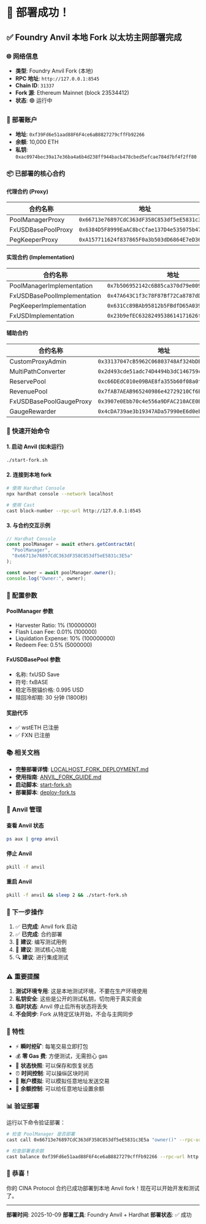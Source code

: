 # 🎉 部署成功！

## ✅ Foundry Anvil 本地 Fork 以太坊主网部署完成

### 🌐 网络信息
- **类型**: Foundry Anvil Fork (本地)
- **RPC 地址**: `http://127.0.0.1:8545`
- **Chain ID**: `31337`
- **Fork 源**: Ethereum Mainnet (block 23534412)
- **状态**: 🟢 运行中

### 👤 部署账户
- **地址**: `0xf39Fd6e51aad88F6F4ce6aB8827279cffFb92266`
- **余额**: 10,000 ETH
- **私钥**: `0xac0974bec39a17e36ba4a6b4d238ff944bacb478cbed5efcae784d7bf4f2ff80`

### 📦 已部署的核心合约

#### 代理合约 (Proxy)
| 合约名称 | 地址 |
|---------|------|
| PoolManagerProxy | `0x66713e76897CdC363dF358C853df5eE5831c3E5a` |
| FxUSDBasePoolProxy | `0x6384D5F8999EaAC8bcCfae137D4e535075b47494` |
| PegKeeperProxy | `0xA157711624f837865F0a3b503dD6864E7eD36759` |

#### 实现合约 (Implementation)
| 合约名称 | 地址 |
|---------|------|
| PoolManagerImplementation | `0x7b506952142c6B85ca370d79e0094DCD29C0b6a7` |
| FxUSDBasePoolImplementation | `0x47A643C1f3c78F87Bf72Ca8787dD09Ee4F2C538D` |
| PegKeeperImplementation | `0x631Cc89BAb95812b5FBdfD65A039a103210105b5` |
| FxUSDImplementation | `0x23b9efEC6328249538614171626feAf27031791b` |

#### 辅助合约
| 合约名称 | 地址 |
|---------|------|
| CustomProxyAdmin | `0x33137047cB5962C06803748Af324bDB7118B0Dc8` |
| MultiPathConverter | `0x2d493cde51adc74D4494b3dC146759cF32957A23` |
| ReservePool | `0xc66DEdC010e09BAE8fa355b60f08a0fC8089DF2c` |
| RevenuePool | `0x7fAB7AEAB965240986e42729210Cf6E9Fdf26A5f` |
| FxUSDBasePoolGaugeProxy | `0x3907e0Ebb70c4e556a9DFAC210ACE0B7b6c9c3c4` |
| GaugeRewarder | `0x4cDA739ae3b19347ADa57990eE6d0eb53A547600` |

### 🚀 快速开始命令

#### 1. 启动 Anvil (如未运行)
```bash
./start-fork.sh
```

#### 2. 连接到本地 fork
```bash
# 使用 Hardhat Console
npx hardhat console --network localhost

# 使用 Cast
cast block-number --rpc-url http://127.0.0.1:8545
```

#### 3. 与合约交互示例
```javascript
// Hardhat Console
const poolManager = await ethers.getContractAt(
  "PoolManager",
  "0x66713e76897CdC363dF358C853df5eE5831c3E5a"
);

const owner = await poolManager.owner();
console.log("Owner:", owner);
```

### 📝 配置参数

#### PoolManager 参数
- Harvester Ratio: 1% (10000000)
- Flash Loan Fee: 0.01% (100000)
- Liquidation Expense: 10% (100000000)
- Redeem Fee: 0.5% (5000000)

#### FxUSDBasePool 参数
- 名称: fxUSD Save
- 符号: fxBASE
- 稳定币脱锚价格: 0.995 USD
- 赎回冷却期: 30 分钟 (1800秒)

#### 奖励代币
- ✅ wstETH 已注册
- ✅ FXN 已注册

### 📚 相关文档
- **完整部署详情**: [LOCALHOST_FORK_DEPLOYMENT.md](./LOCALHOST_FORK_DEPLOYMENT.md)
- **使用指南**: [ANVIL_FORK_GUIDE.md](./ANVIL_FORK_GUIDE.md)
- **启动脚本**: [start-fork.sh](./start-fork.sh)
- **部署脚本**: [deploy-fork.ts](./deploy-fork.ts)

### 🔧 Anvil 管理

#### 查看 Anvil 状态
```bash
ps aux | grep anvil
```

#### 停止 Anvil
```bash
pkill -f anvil
```

#### 重启 Anvil
```bash
pkill -f anvil && sleep 2 && ./start-fork.sh
```

### 🎯 下一步操作

1. ✅ **已完成**: Anvil fork 启动
2. ✅ **已完成**: 合约部署
3. 📝 **建议**: 编写测试用例
4. 🧪 **建议**: 测试核心功能
5. 🔍 **建议**: 进行集成测试

### ⚠️ 重要提醒

1. **测试环境专用**: 这是本地测试环境，不要在生产环境使用
2. **私钥安全**: 这些是公开的测试私钥，切勿用于真实资金
3. **临时状态**: Anvil 停止后所有状态将丢失
4. **不会同步**: Fork 从特定区块开始，不会与主网同步

### 🌟 特性

- ⚡ **瞬时挖矿**: 每笔交易立即打包
- 💰 **零 Gas 费**: 方便测试，无需担心 gas
- 🔄 **状态快照**: 可以保存和恢复状态
- ⏰ **时间控制**: 可以操纵区块时间
- 👥 **账户模拟**: 可以模拟任意地址发送交易
- 💸 **余额控制**: 可以给任意地址设置余额

### 📊 验证部署

运行以下命令验证部署：

```bash
# 检查 PoolManager 是否部署
cast call 0x66713e76897CdC363dF358C853df5eE5831c3E5a "owner()" --rpc-url http://127.0.0.1:8545

# 检查部署者余额
cast balance 0xf39Fd6e51aad88F6F4ce6aB8827279cffFb92266 --rpc-url http://127.0.0.1:8545
```

### 🎊 恭喜！

你的 CINA Protocol 合约已成功部署到本地 Anvil fork！现在可以开始开发和测试了。

---

**部署时间**: 2025-10-09
**部署工具**: Foundry Anvil + Hardhat
**部署状态**: ✅ 成功
